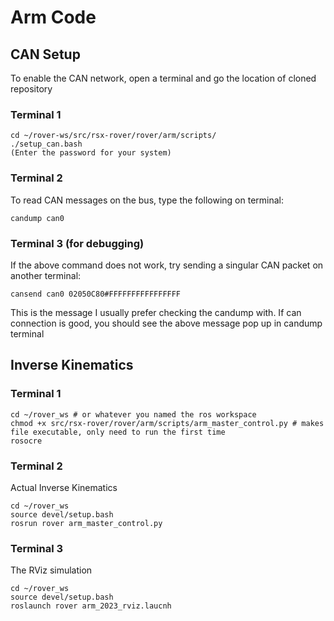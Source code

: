# Arm Code

## CAN Setup

To enable the CAN network, open a terminal and go the location of cloned repository

### Terminal 1
```
cd ~/rover-ws/src/rsx-rover/rover/arm/scripts/
./setup_can.bash
(Enter the password for your system)
```

### Terminal 2
To read CAN messages on the bus, type the following on terminal:
```
candump can0
```

### Terminal 3 (for debugging)
If the above command does not work, try sending a singular CAN packet on another terminal:
```
cansend can0 02050C80#FFFFFFFFFFFFFFFF
```
This is the message I usually prefer checking the candump with. If can connection is good, you should see the above message pop up in candump terminal

## Inverse Kinematics

### Terminal 1

```
cd ~/rover_ws # or whatever you named the ros workspace 
chmod +x src/rsx-rover/rover/arm/scripts/arm_master_control.py # makes file executable, only need to run the first time
rosocre
```

### Terminal 2

Actual Inverse Kinematics
```
cd ~/rover_ws
source devel/setup.bash
rosrun rover arm_master_control.py
```

### Terminal 3

The RViz simulation
```
cd ~/rover_ws
source devel/setup.bash
roslaunch rover arm_2023_rviz.laucnh
```
